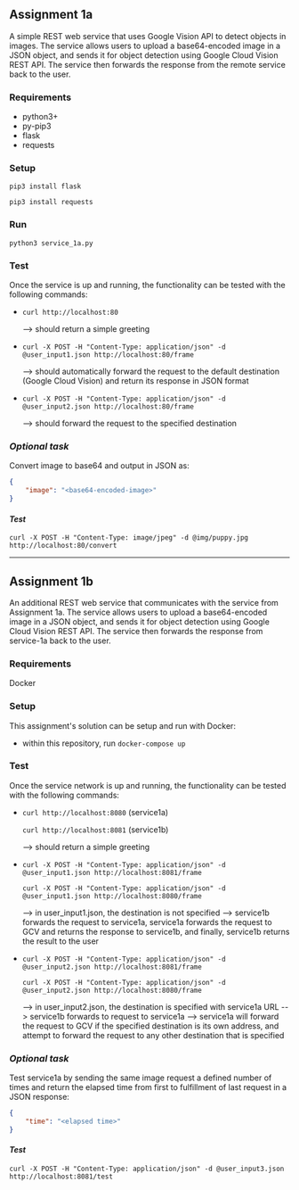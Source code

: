 ## Assignment 1a
A simple REST web service that uses Google Vision API to detect objects in images. 
The service allows users to upload a base64-encoded image in a JSON object, and sends it for object detection using Google Cloud Vision REST API. 
The service then forwards the response from the remote service back to the user.

### Requirements
- python3+
- py-pip3 
- flask
- requests

### Setup
`pip3 install flask`

`pip3 install requests`
 
### Run
`python3 service_1a.py`

### Test
Once the service is up and running, the functionality can be tested with the following commands:

- `curl http://localhost:80`

    --> should return a simple greeting

- `curl -X POST -H "Content-Type: application/json" -d @user_input1.json http://localhost:80/frame`

    --> should automatically forward the request to the default destination (Google Cloud Vision) and return its response in JSON format
    
- `curl -X POST -H "Content-Type: application/json" -d @user_input2.json http://localhost:80/frame`
   
    --> should forward the request to the specified destination

### _Optional task_
Convert image to base64 and output in JSON as:
````JSON
{
    "image": "<base64-encoded-image>"
}
````
#### _Test_
`curl -X POST -H "Content-Type: image/jpeg" -d @img/puppy.jpg http://localhost:80/convert
`

---------------
## Assignment 1b
An additional REST web service that communicates with the service from Assignment 1a. 
The service allows users to upload a base64-encoded image in a JSON object, and sends it for object detection using Google Cloud Vision REST API. 
The service then forwards the response from service-1a back to the user.

### Requirements
Docker

### Setup
This assignment's solution can be setup and run with Docker:
- within this repository, run `docker-compose up`
 
### Test
Once the service network is up and running, the functionality can be tested with the following commands:

- `curl http://localhost:8080` (service1a)

   `curl http://localhost:8081` (service1b)

    --> should return a simple greeting

- `curl -X POST -H "Content-Type: application/json" -d @user_input1.json http://localhost:8081/frame`

    `curl -X POST -H "Content-Type: application/json" -d @user_input1.json http://localhost:8080/frame`
    
    --> in user_input1.json, the destination is not specified
    --> service1b forwards the request to service1a, 
    service1a forwards the request to GCV and returns the response to service1b, 
    and finally, service1b returns the result to the user
    
- `curl -X POST -H "Content-Type: application/json" -d @user_input2.json http://localhost:8081/frame`

    `curl -X POST -H "Content-Type: application/json" -d @user_input2.json http://localhost:8080/frame`
   
    --> in user_input2.json, the destination is specified with service1a URL
    --> service1b forwards to request to service1a
    --> service1a will forward the request to GCV if the specified destination 
    is its own address, and attempt to forward the request to any other destination that is specified

### _Optional task_
Test service1a by sending the same image request a defined number of times and return the
elapsed time from first to fulfillment of last request in a JSON response:
````JSON
{
    "time": "<elapsed time>"
}
````
#### _Test_
`curl -X POST -H "Content-Type: application/json" -d @user_input3.json http://localhost:8081/test
`
